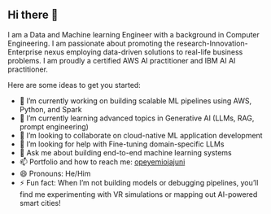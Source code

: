 ## Hi there 👋


I am a Data and Machine learning Engineer with a background in Computer Engineering. I am passionate about promoting the research-Innovation-Enterprise nexus employing data-driven solutions to real-life business problems. I am proudly a certified AWS AI practitioner and IBM AI AI practitioner.

Here are some ideas to get you started:

- 🔭 I’m currently working on building scalable ML pipelines using AWS, Python, and Spark
- 🌱 I’m currently learning advanced topics in Generative AI (LLMs, RAG, prompt engineering)
- 👯 I’m looking to collaborate on cloud-native ML application development
- 🤔 I’m looking for help with Fine-tuning domain-specific LLMs
- 💬 Ask me about building end-to-end machine learning systems
- 📫 Portfolio and how to reach me: <a href="https://jajupeter.github.io/opeyemiojajuni/index.html" target="new">opeyemiojajuni</a> 
- 😄 Pronouns: He/Him
- ⚡ Fun fact: When I’m not building models or debugging pipelines, you’ll find me experimenting with VR simulations or mapping out AI-powered smart cities!
  
